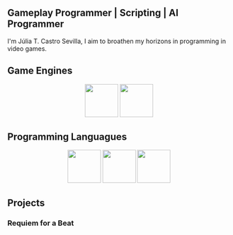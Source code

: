 <h2> Gameplay Programmer | Scripting | AI Programmer </h2>
  
I'm Júlia T. Castro Sevilla, I aim to broathen my horizons in programming in video games.

## Game Engines

<p align="center">
<img src="https://github.com/user-attachments/assets/5fb452d7-0d76-4c52-836f-9e7c155f4f6b" width=75 height=75> <img src="https://github.com/user-attachments/assets/7c729e5e-b7f1-4485-88ac-a3169a9dfe35" width=75 height=75>
</p>

## Programming Languagues

<p align="center">
<img src="https://github.com/user-attachments/assets/eed57a08-eaf1-4e70-be16-879e446f964c" width=75 height=75> <img src="https://github.com/user-attachments/assets/c5d412e9-096a-42bb-8b8b-3d6025aa5b68" width=75 height=75> <img src="https://github.com/user-attachments/assets/5b0a6d6a-7cc0-4280-8fdf-6de1389e45c6" width=75 height=75>
</p>

## Projects

### Requiem for a Beat


